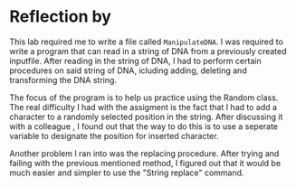 # Reflection by

This lab required me to write a file called `ManipulateDNA`. I was required
to write a program that can read in a string of DNA from a previously
created inputfile. After reading in the string of DNA, I had to perform
certain procedures on said string of DNA, icluding adding, deleting
and transforming the DNA string.

The focus of the program is to help us practice using the Random class.
The real difficulty I had with the assigment is the fact that I had to add
a character to a randomly selected position in the string. After discussing
it with a colleague , I found out that the way to do this is to use a
seperate variable to designate the position for inserted character.

Another problem I ran into was the replacing procedure. After trying and
failing with the previous mentioned method, I figured out that it would be
much easier and simpler to use the "String replace" command.
